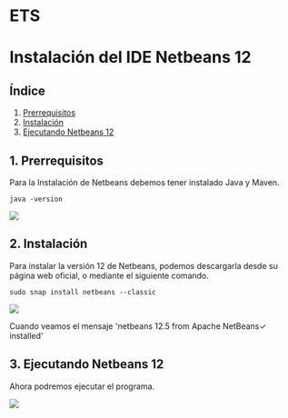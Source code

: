 # ETS

# Instalación del IDE Netbeans 12

## Índice

1. [Prerrequisitos](#ide1)
2. [Instalación](#ide2)
3. [Ejecutando Netbeans 12](#ide3)

## 1. Prerrequisitos <a name="ide1"></a>

Para la Instalación de Netbeans debemos tener instalado Java y Maven.

````
java -version
````

![](../imagen/2.png)

## 2. Instalación <a name="ide2"></a>

Para instalar la versión 12 de Netbeans, podemos descargarla desde su página web oficial, o mediante el siguiente comando.

````
sudo snap install netbeans --classic
````
![](../imagen/3.png)

Cuando veamos el mensaje 'netbeans 12.5 from Apache NetBeans✓ installed'


## 3. Ejecutando Netbeans 12 <a name="ide3"></a>
Ahora podremos ejecutar el programa.

![](../imagen/4.png)
